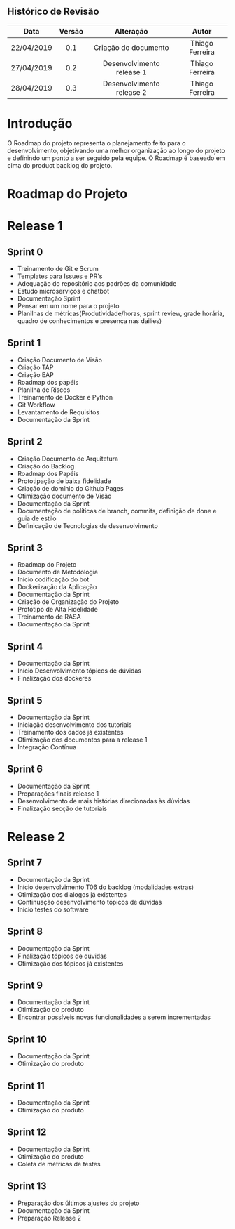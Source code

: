 ## Histórico de Revisão

|    Data    | Versão |	   Alteração    |      Autor     |
|:----------:|:------:|:---------------:|:--------------:|
| 22/04/2019 |  0.1   | Criação do documento |Thiago Ferreira|
| 27/04/2019 |  0.2   | Desenvolvimento release 1 |Thiago Ferreira|
| 28/04/2019 |  0.3   | Desenvolvimento release 2|Thiago Ferreira|

# Introdução

O Roadmap do projeto representa o planejamento feito para o desenvolvimento, objetivando uma melhor organização ao longo do projeto e definindo um ponto a ser seguido pela equipe.
O Roadmap é baseado em cima do product backlog do projeto.

# Roadmap do Projeto

# Release 1

## Sprint 0
- Treinamento de Git e Scrum
- Templates para Issues e PR's
- Adequação do repositório aos padrões da comunidade
- Estudo microserviços e chatbot
- Documentação Sprint
- Pensar em um nome para o projeto
- Planilhas de métricas(Produtividade/horas, sprint review, grade horária, quadro de conhecimentos e presença nas dailies)


## Sprint 1
- Criação Documento de Visão
- Criação TAP
- Criação EAP
- Roadmap dos papéis
- Planilha de Riscos
- Treinamento de Docker e Python
- Git Workflow
- Levantamento de Requisitos
- Documentação da Sprint

## Sprint 2
- Criação Documento de Arquitetura
- Criação do Backlog
- Roadmap dos Papéis
- Prototipação de baixa fidelidade
- Criação de domínio do Github Pages
- Otimização documento de Visão
- Documentação da Sprint
- Documentação de políticas de branch, commits, definição de done e guia de estilo
- Definicação de Tecnologias de desenvolvimento

## Sprint 3
- Roadmap do Projeto
- Documento de Metodologia
- Início codificação do bot
- Dockerização da Aplicação
- Documentação da Sprint
- Criação de Organização do Projeto
- Protótipo de Alta Fidelidade
- Treinamento de RASA
- Documentação da Sprint

## Sprint 4
- Documentação da Sprint
- Início Desenvolvimento tópicos de dúvidas
- Finalização dos dockeres


## Sprint 5
- Documentação da Sprint
- Iniciação desenvolvimento dos tutoriais
- Treinamento dos dados já existentes
- Otimização dos documentos para a release 1 
- Integração Contínua
 
## Sprint 6
- Documentação da Sprint
- Preparações finais release 1
- Desenvolvimento de mais histórias direcionadas às dúvidas
- Finalização secção de tutoriais


# Release 2

## Sprint 7
- Documentação da Sprint
- Início desenvolvimento T06 do backlog (modalidades extras)
- Otimização dos dialogos já existentes
- Continuação desenvolvimento tópicos de dúvidas
- Início testes do software

## Sprint 8
- Documentação da Sprint
- Finalização tópicos de dúvidas
- Otimização dos tópicos já existentes

## Sprint 9
- Documentação da Sprint
- Otimização do produto
- Encontrar possíveis novas funcionalidades a serem incrementadas

## Sprint 10
- Documentação da Sprint
- Otimização do produto

## Sprint 11
- Documentação da Sprint
- Otimização do produto

## Sprint 12
- Documentação da Sprint
- Otimização do produto
- Coleta de métricas de testes

## Sprint 13 
- Preparação dos últimos ajustes do projeto
- Documentação da Sprint
- Preparação Release 2
